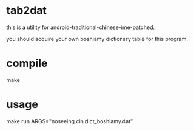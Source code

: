 # tab2dat
this is a utility for android-traditional-chinese-ime-patched.

you should acquire your own boshiamy dictionary table for this program.

# compile
make

# usage
make run ARGS="noseeing.cin dict_boshiamy.dat"
